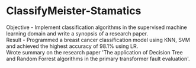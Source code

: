 # ClassifyMeister-Stamatics

Objective - Implement classification algorithms in the supervised machine learning domain and write a synopsis of a research paper.  
Result - Programmed a breast cancer classification model using KNN, SVM and achieved the highest accuracy of 98.1% using LR.  
         Wrote summary on the research paper 'The application of Decision Tree and Random Forrest algorithms in the primary transformer fault evaluation'.
